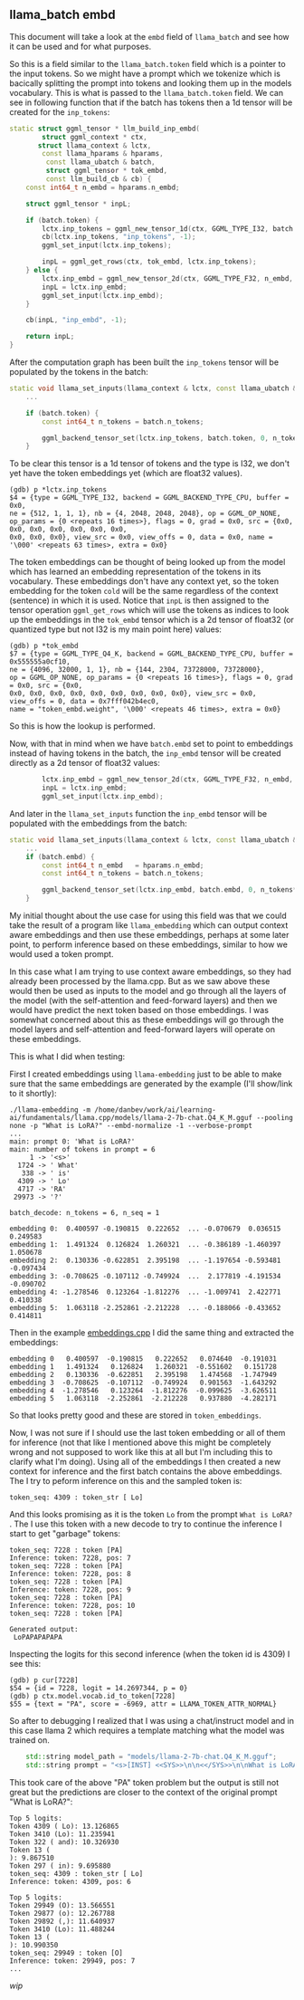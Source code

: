 ## llama_batch embd
This document will take a look at the `embd` field of `llama_batch` and see how
it can be used and for what purposes.

So this is a field similar to the `llama_batch.token` field which is a pointer
to the input tokens. So we might have a prompt which we tokenize which is bacically
splitting the prompt into tokens and looking them up in the models
vocabulary. This is what is passed to the `llama_batch.token` field. We can see
in following function that if the batch has tokens then a 1d tensor will be
created for the `inp_tokens`:
```c++
static struct ggml_tensor * llm_build_inp_embd(
        struct ggml_context * ctx,
       struct llama_context & lctx,
        const llama_hparams & hparams,
         const llama_ubatch & batch,
         struct ggml_tensor * tok_embd,
         const llm_build_cb & cb) {
    const int64_t n_embd = hparams.n_embd;

    struct ggml_tensor * inpL;

    if (batch.token) {
        lctx.inp_tokens = ggml_new_tensor_1d(ctx, GGML_TYPE_I32, batch.n_tokens);
        cb(lctx.inp_tokens, "inp_tokens", -1);
        ggml_set_input(lctx.inp_tokens);

        inpL = ggml_get_rows(ctx, tok_embd, lctx.inp_tokens);
    } else {
        lctx.inp_embd = ggml_new_tensor_2d(ctx, GGML_TYPE_F32, n_embd, batch.n_tokens);
        inpL = lctx.inp_embd;
        ggml_set_input(lctx.inp_embd);
    }

    cb(inpL, "inp_embd", -1);

    return inpL;
}
```
After the computation graph has been built the `inp_tokens` tensor will be
populated by the tokens in the batch:
```c++
static void llama_set_inputs(llama_context & lctx, const llama_ubatch & batch) {
    ...

    if (batch.token) {
        const int64_t n_tokens = batch.n_tokens;

        ggml_backend_tensor_set(lctx.inp_tokens, batch.token, 0, n_tokens*ggml_element_size(lctx.inp_tokens));
    }
```
To be clear this tensor is a 1d tensor of tokens and the type is I32, we don't
yet have the token embeddings yet (which are float32 values).
```console
(gdb) p *lctx.inp_tokens
$4 = {type = GGML_TYPE_I32, backend = GGML_BACKEND_TYPE_CPU, buffer = 0x0,
ne = {512, 1, 1, 1}, nb = {4, 2048, 2048, 2048}, op = GGML_OP_NONE,
op_params = {0 <repeats 16 times>}, flags = 0, grad = 0x0, src = {0x0, 0x0, 0x0, 0x0, 0x0, 0x0, 0x0,
0x0, 0x0, 0x0}, view_src = 0x0, view_offs = 0, data = 0x0, name = '\000' <repeats 63 times>, extra = 0x0}
```
The token embeddings can be thought of being looked up from the model which has
learned an embedding representation of the tokens in its vocabulary. These
embeddings don't have any context yet, so the token embedding for the token
`cold` will be the same regardless of the context (sentence) in which it is used.
Notice that `inpL` is then assigned to the tensor operation `ggml_get_rows`
which will use the tokens as indices to look up the embeddings in the `tok_embd`
tensor which is a 2d tensor of float32 (or quantized type but not I32 is my main
point here) values:
```console
(gdb) p *tok_embd
$7 = {type = GGML_TYPE_Q4_K, backend = GGML_BACKEND_TYPE_CPU, buffer = 0x555555a0cf10,
ne = {4096, 32000, 1, 1}, nb = {144, 2304, 73728000, 73728000},
op = GGML_OP_NONE, op_params = {0 <repeats 16 times>}, flags = 0, grad = 0x0, src = {0x0,
0x0, 0x0, 0x0, 0x0, 0x0, 0x0, 0x0, 0x0, 0x0}, view_src = 0x0, view_offs = 0, data = 0x7fff042b4ec0,
name = "token_embd.weight", '\000' <repeats 46 times>, extra = 0x0}
```
So this is how the lookup is performed.

Now, with that in mind when we have `batch.embd` set to point to embeddings
instead of having tokens in the batch, the `inp_embd` tensor will be created
directly as a 2d tensor of float32 values:
```c++
        lctx.inp_embd = ggml_new_tensor_2d(ctx, GGML_TYPE_F32, n_embd, batch.n_tokens);
        inpL = lctx.inp_embd;
        ggml_set_input(lctx.inp_embd);
```
And later in the `llama_set_inputs` function the `inp_embd` tensor will be populated
with the embeddings from the batch:
```c++
static void llama_set_inputs(llama_context & lctx, const llama_ubatch & batch) {
    ...
    if (batch.embd) {
        const int64_t n_embd   = hparams.n_embd;
        const int64_t n_tokens = batch.n_tokens;

        ggml_backend_tensor_set(lctx.inp_embd, batch.embd, 0, n_tokens*n_embd*ggml_element_size(lctx.inp_embd));
    }
```
My initial thought about the use case for using this field was that we could take the
result of a program like `llama_embedding` which can output context aware embeddings and
then use these embeddings, perhaps at some later point, to perform inference based on these
embeddings, similar to how we would used a token prompt. 

In this case what I am trying to use context aware embeddings, so they had already
been processed by the llama.cpp. But as we saw above these would then be used
as inputs to the model and go through all the layers of the model (with the
self-attention and feed-forward layers) and then we would have predict the
next token based on those embeddings. I was somewhat concerned about this as these
embeddings will go through the model layers and self-attention and feed-forward
layers will operate on these embeddings. 

This is what I did when testing:

First I created embeddings using `llama-embedding` just to be able to make sure
that the same embeddings are generated by the example (I'll show/link to it
shortly):
```console
./llama-embedding -m /home/danbev/work/ai/learning-ai/fundamentals/llama.cpp/models/llama-2-7b-chat.Q4_K_M.gguf --pooling none -p "What is LoRA?" --embd-normalize -1 --verbose-prompt
...
main: prompt 0: 'What is LoRA?'
main: number of tokens in prompt = 6
     1 -> '<s>'
  1724 -> ' What'
   338 -> ' is'
  4309 -> ' Lo'
  4717 -> 'RA'
 29973 -> '?'

batch_decode: n_tokens = 6, n_seq = 1

embedding 0:  0.400597 -0.190815  0.222652  ... -0.070679  0.036515  0.249583
embedding 1:  1.491324  0.126824  1.260321  ... -0.386189 -1.460397  1.050678
embedding 2:  0.130336 -0.622851  2.395198  ... -1.197654 -0.593481 -0.097434
embedding 3: -0.708625 -0.107112 -0.749924  ...  2.177819 -4.191534 -0.090702
embedding 4: -1.278546  0.123264 -1.812276  ... -1.009741  2.422771  0.410338
embedding 5:  1.063118 -2.252861 -2.212228  ... -0.188066 -0.433652  0.414811
```

Then in the example [embeddings.cpp](../fundamentals/llama.cpp/src/embeddings.cpp)
I did the same thing and extracted the embeddings:
```
embedding 0   0.400597  -0.190815   0.222652   0.074640  -0.191031 
embedding 1   1.491324   0.126824   1.260321  -0.551602   0.151728 
embedding 2   0.130336  -0.622851   2.395198   1.474568  -1.747949 
embedding 3  -0.708625  -0.107112  -0.749924   0.901563  -1.643292 
embedding 4  -1.278546   0.123264  -1.812276  -0.099625  -3.626511 
embedding 5   1.063118  -2.252861  -2.212228   0.937880  -4.282171
```
So that looks pretty good and these are stored in `token_embeddings`.

Now, I was not sure if I should use the last token embedding or all of them for
inference (not that like I mentioned above this might be completely wrong and
not supposed to work like this at all but I'm including this to clarify what I'm
doing). Using all of the embeddings I then created a new context for inference
and the first batch contains the above embeddings.
The I try to peform inference on this and the sampled token is:
```console
token_seq: 4309 : token_str [ Lo]
```
And this looks promising as it is the token `Lo` from the prompt `What is LoRA?`
. The I use this token with a new decode to try to continue the inference I 
start to get "garbage" tokens:
```console
token_seq: 7228 : token [PA]
Inference: token: 7228, pos: 7 
token_seq: 7228 : token [PA]
Inference: token: 7228, pos: 8 
token_seq: 7228 : token [PA]
Inference: token: 7228, pos: 9 
token_seq: 7228 : token [PA]
Inference: token: 7228, pos: 10 
token_seq: 7228 : token [PA]

Generated output:
 LoPAPAPAPAPA
```

Inspecting the logits for this second inference (when the token id is 4309) I
see this:
```console
(gdb) p cur[7228]
$54 = {id = 7228, logit = 14.2697344, p = 0}
(gdb) p ctx.model.vocab.id_to_token[7228]
$55 = {text = "PA", score = -6969, attr = LLAMA_TOKEN_ATTR_NORMAL}
```

So after to debugging I realized that I was using a chat/instruct model and in this
case llama 2 which requires a template matching what the model was trained on. 
```c++
    std::string model_path = "models/llama-2-7b-chat.Q4_K_M.gguf";
    std::string prompt = "<s>[INST] <<SYS>>\n\n<</SYS>>\n\nWhat is LoRA? [/INST]";
```
This took care of the above "PA" token problem but the output is still not great but
the predictions are closer to the context of the original prompt "What is LoRA?":
```console
Top 5 logits:
Token 4309 ( Lo): 13.126865
Token 3410 (Lo): 11.235941
Token 322 ( and): 10.326930
Token 13 (
): 9.867510
Token 297 ( in): 9.695880
token_seq: 4309 : token_str [ Lo]
Inference: token: 4309, pos: 6

Top 5 logits:
Token 29949 (O): 13.566551
Token 29877 (o): 12.267788
Token 29892 (,): 11.640937
Token 3410 (Lo): 11.488244
Token 13 (
): 10.990350
token_seq: 29949 : token [O]
Inference: token: 29949, pos: 7
...
```



_wip_

